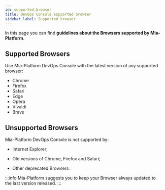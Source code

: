 ```yaml
---
id: supported_browser
title: DevOps Console supported browser
sidebar_label: Supported browser
---
```

In this page you can find **guidelines about the Browsers supported by Mia-Platform**.

## Supported Browsers

Use Mia-Platform DevOps Console with the latest version of any supported browser:

* Chrome
* Firefox
* Safari
* Edge
* Opera
* Vivaldi
* Brave

## Unsupported Browsers

Mia-Platform DevOps Console is not supported by:

* Internet Explorer;

* Old versions of Chrome, Firefox and Safari;

* Other deprecated Browsers.

:::info
Mia-Platform suggests you to keep your Browser always updated to the last version released.
:::